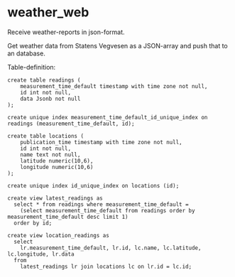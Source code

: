 # weather_web
Receive weather-reports in json-format.

Get weather data from Statens Vegvesen as a JSON-array and push that to an database.

Table-definition:

```
create table readings (
    measurement_time_default timestamp with time zone not null,
    id int not null,
    data Jsonb not null
);

create unique index measurement_time_default_id_unique_index on readings (measurement_time_default, id);

create table locations (
    publication_time timestamp with time zone not null,
    id int not null,
    name text not null,
    latitude numeric(10,6),
    longitude numeric(10,6)
);

create unique index id_unique_index on locations (id);

create view latest_readings as
  select * from readings where measurement_time_default =
    (select measurement_time_default from readings order by measurement_time_default desc limit 1)
  order by id;

create view location_readings as
  select
    lr.measurement_time_default, lr.id, lc.name, lc.latitude, lc.longitude, lr.data
  from
    latest_readings lr join locations lc on lr.id = lc.id;
  
```
